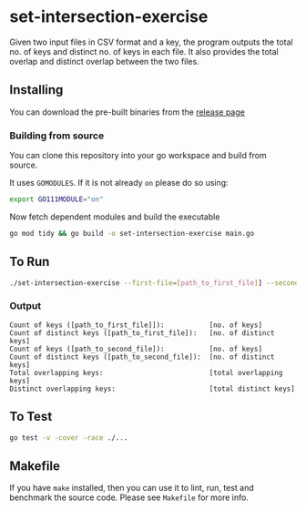 # set-intersection-exercise

Given two input files in CSV format and a key, the program outputs the total no. of keys and distinct no. of keys in each file. It also provides the total overlap and distinct overlap between the two files.

## Installing

You can download the pre-built binaries from the [release page](https://github.com/rickyshrestha/set-interserction-exercise/releases)

### Building from source

You can clone this repository into your go workspace and build from source.

It uses `GOMODULES`. If it is not already `on` please do so using:

```sh
export GO111MODULE="on"
```

Now fetch dependent modules and build the executable

```sh
go mod tidy && go build -o set-intersection-exercise main.go
```

## To Run

```sh
./set-intersection-exercise --first-file=[path_to_first_file]] --second-file=[oath_to_second_file] --key=foo
```

### Output

```text
Count of keys ([path_to_first_file]]):           [no. of keys]
Count of distinct keys ([path_to_first_file]):   [no. of distinct keys]
Count of keys ([path_to_second_file]):           [no. of keys]
Count of distinct keys ([path_to_second_file]):  [no. of distinct keys]
Total overlapping keys:                          [total overlapping keys]
Distinct overlapping keys:                       [total distinct keys]
```

## To Test

```sh
go test -v -cover -race ./...
```

## Makefile

If you have `make` installed, then you can use it to lint, run, test and benchmark the source code. Please see `Makefile` for more info.
